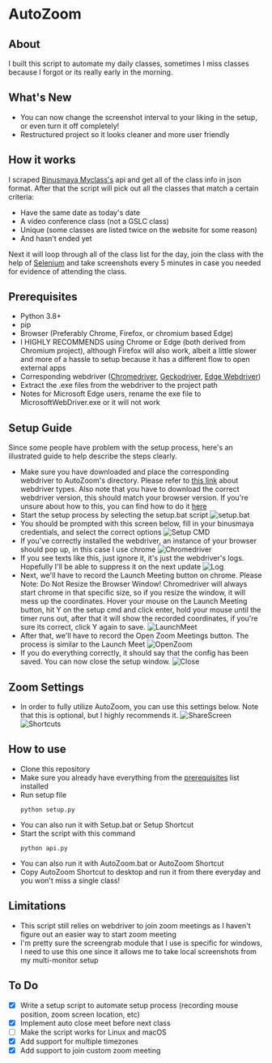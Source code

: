 # AutoZoom

## About

I built this script to automate my daily classes, sometimes I miss classes because I forgot or its really early in the morning.

## What's New

-   You can now change the screenshot interval to your liking in the setup, or even turn it off completely!
-   Restructured project so it looks cleaner and more user friendly

## How it works

I scraped [Binusmaya Myclass's](https://myclass.apps.binus.ac.id/) api and get all of the class info in json format.
After that the script will pick out all the classes that match a certain criteria:

-   Have the same date as today's date
-   A video conference class (not a GSLC class)
-   Unique (some classes are listed twice on the website for some reason)
-   And hasn't ended yet

Next it will loop through all of the class list for the day, join the class with the help of [Selenium](https://www.selenium.dev/) and take screenshots every 5 minutes in case you needed for evidence of attending the class.

## Prerequisites

-   Python 3.8+
-   pip
-   Browser (Preferably Chrome, Firefox, or chromium based Edge)
-   I HIGHLY RECOMMENDS using Chrome or Edge (both derived from Chromium project), although Firefox will also work, albeit a little slower and more of a hassle to setup because it has a different flow to open external apps
-   Corresponding webdriver ([Chromedriver](https://chromedriver.chromium.org/), [Geckodriver](https://github.com/mozilla/geckodriver/releases), [Edge Webdriver](https://developer.microsoft.com/en-us/microsoft-edge/tools/webdriver/))
-   Extract the .exe files from the webdriver to the project path
-   Notes for Microsoft Edge users, rename the exe file to MicrosoftWebDriver.exe or it will not work

## Setup Guide

Since some people have problem with the setup process, here's an illustrated guide to help describe the steps clearly.

-   Make sure you have downloaded and place the corresponding webdriver to AutoZoom's directory. Please refer to [this link](https://github.com/deXOR0/AutoZoom#prerequisites) about webdriver types. Also note that you have to download the correct webdriver version, this should match your browser version. If you're unsure about how to this, you can find how to do it [here](https://www.computerhope.com/issues/ch001329.htm)
-   Start the setup process by selecting the setup.bat script
    ![setup.bat](https://media.discordapp.net/attachments/846612997836505088/846613622243196928/unknown.png)
-   You should be prompted with this screen below, fill in your binusmaya credentials, and select the correct options
    ![Setup CMD](https://cdn.discordapp.com/attachments/846612997836505088/846614843837513748/unknown.png)
-   If you've correctly installed the webdriver, an instance of your browser should pop up, in this case I use chrome
    ![Chromedriver](https://cdn.discordapp.com/attachments/846612997836505088/846616661489877002/unknown.png)
-   If you see texts like this, just ignore it, it's just the webdriver's logs. Hopefully I'll be able to suppress it on the next update
    ![Log](https://media.discordapp.net/attachments/846612997836505088/846616915128090634/unknown.png)
-   Next, we'll have to record the Launch Meeting button on chrome. Please Note: Do Not Resize the Browser Window! Chromedriver will always start chrome in that specific size, so if you resize the window, it will mess up the coordinates. Hover your mouse on the Launch Meeting button, hit Y on the setup cmd and click enter, hold your mouse until the timer runs out, after that it will show the recorded coordinates, if you're sure its correct, click Y again to save.
    ![LaunchMeet](https://media.discordapp.net/attachments/846612997836505088/846618182319079424/unknown.png?width=646&height=676)
-   After that, we'll have to record the Open Zoom Meetings button. The process is similar to the Launch Meet
    ![OpenZoom](https://media.discordapp.net/attachments/846612997836505088/846619214717648906/unknown.png)
-   If you do everything correctly, it should say that the config has been saved. You can now close the setup window.
    ![Close](https://media.discordapp.net/attachments/846612997836505088/846619449947717632/unknown.png)

## Zoom Settings

-   In order to fully utilize AutoZoom, you can use this settings below. Note that this is optional, but I highly recommends it.
    ![ShareScreen](https://media.discordapp.net/attachments/846612997836505088/846621150926340106/unknown.png)
    ![Shortcuts](https://media.discordapp.net/attachments/846612997836505088/846621260863373322/unknown.png)

## How to use

-   Clone this repository
-   Make sure you already have everything from the [prerequisites](https://github.com/deXOR0/AutoZoom#prerequisites) list installed
-   Run setup file
    ```
    python setup.py
    ```
-   You can also run it with Setup.bat or Setup Shortcut
-   Start the script with this command
    ```
    python api.py
    ```
-   You can also run it with AutoZoom.bat or AutoZoom Shortcut
-   Copy AutoZoom Shortcut to desktop and run it from there everyday and you won't miss a single class!

## Limitations

-   This script still relies on webdriver to join zoom meetings as I haven't figure out an easier way to start zoom meeting
-   I'm pretty sure the screengrab module that I use is specific for windows, I need to use this one since it allows me to take local screenshots from my multi-monitor setup

## To Do

-   [x] Write a setup script to automate setup process (recording mouse position, zoom screen location, etc)
-   [x] Implement auto close meet before next class
-   [ ] Make the script works for Linux and macOS
-   [x] Add support for multiple timezones
-   [x] Add support to join custom zoom meeting
